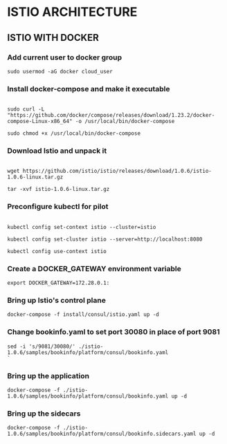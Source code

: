# ISTIO ARCHITECTURE

## ISTIO WITH DOCKER

### Add current user to docker group
```
sudo usermod -aG docker cloud_user
```

### Install docker-compose and make it executable

```

sudo curl -L "https://github.com/docker/compose/releases/download/1.23.2/docker-compose-Linux-x86_64" -o /usr/local/bin/docker-compose  

sudo chmod +x /usr/local/bin/docker-compose

```

### Download Istio and unpack it

```

wget https://github.com/istio/istio/releases/download/1.0.6/istio-1.0.6-linux.tar.gz

tar -xvf istio-1.0.6-linux.tar.gz

```

### Preconfigure kubectl for pilot

```

kubectl config set-context istio --cluster=istio

kubectl config set-cluster istio --server=http://localhost:8080

kubectl config use-context istio

```

### Create a DOCKER_GATEWAY environment variable

```
export DOCKER_GATEWAY=172.28.0.1:
```

### Bring up Istio's control plane
```
docker-compose -f install/consul/istio.yaml up -d
```

### Change bookinfo.yaml to set port 30080 in place of port 9081
```
sed -i 's/9081/30080/' ./istio-1.0.6/samples/bookinfo/platform/consul/bookinfo.yaml
`
```

### Bring up the application
```
docker-compose -f ./istio-1.0.6/samples/bookinfo/platform/consul/bookinfo.yaml up -d
```

### Bring up the sidecars
```
docker-compose -f ./istio-1.0.6/samples/bookinfo/platform/consul/bookinfo.sidecars.yaml up -d
```
